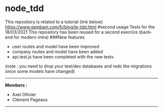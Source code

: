 # node_tdd
This repository is related to a tutorial (link below)
https://www.gembani.com/fr/blog/le-tdd.html
#second usage
Tests for the 18/03/2021
This repository has been reused for a second exercice (back-end for modern-intra)
###New features
* user routes and model have been improved
* company routes and model have been added
* api.test.js have been completed with the new tests

(note : you need to drop your test/dev databases and redo the migrations since some models have changed)
****
**Members :**
* Axel Ollivier
* Clément Pageaux
****

